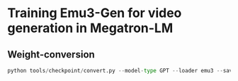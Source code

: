 # Training Emu3-Gen for video generation in Megatron-LM
## Weight-conversion
```python
python tools/checkpoint/convert.py --model-type GPT --loader emu3 --saver mcore --load-dir /data/models/Emu3-Gen --save-dir /data/models/Emu3-Gen-Megatron --model-size emu3-gen --make-vocab-size-divisible-by 2 --saver-transformer-impl transformer_engine
```
